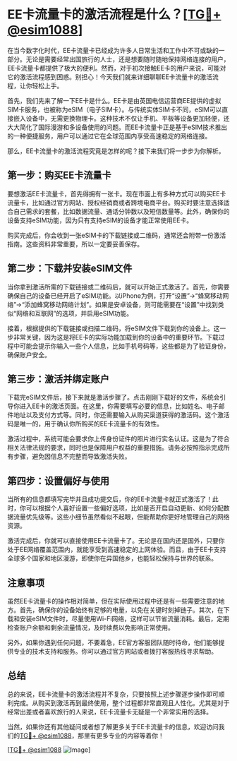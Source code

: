 # EE卡流量卡的激活流程是什么？[[TG💪+ @esim1088](https://t.me/s/esim1088)]

在当今数字化时代，EE卡流量卡已经成为许多人日常生活和工作中不可或缺的一部分。无论是需要经常出国旅行的人士，还是想要随时随地保持网络连接的用户，EE卡流量卡都提供了极大的便利。然而，对于初次接触EE卡的用户来说，可能对它的激活流程感到困惑。别担心！今天我们就来详细聊聊EE卡流量卡的激活流程，让你轻松上手。

首先，我们先来了解一下EE卡是什么。EE卡是由英国电信运营商EE提供的虚拟SIM卡服务，也被称为eSIM（电子SIM卡）。与传统实体SIM卡不同，eSIM可以直接嵌入设备中，无需更换物理卡。这种技术不仅让手机、平板等设备更加轻便，还大大简化了国际漫游和多设备使用的问题。而EE卡流量卡正是基于eSIM技术推出的一种便捷服务，用户可以通过它在全球范围内享受高速稳定的网络连接。

那么，EE卡流量卡的激活流程究竟是怎样的呢？接下来我们将一步步为你解析。

## **第一步：购买EE卡流量卡**

要想激活EE卡流量卡，首先得拥有一张卡。现在市面上有多种方式可以购买EE卡流量卡，比如通过官方网站、授权经销商或者跨境电商平台。购买时要注意选择适合自己需求的套餐，比如数据流量、通话分钟数以及短信数量等。此外，确保你的设备支持eSIM功能，因为只有支持eSIM的设备才能正常使用EE卡。

购买完成后，你会收到一张eSIM卡的下载链接或二维码，通常还会附带一份激活指南。这些资料非常重要，所以一定要妥善保存。

## **第二步：下载并安装eSIM文件**

当你拿到激活所需的下载链接或二维码后，就可以开始正式激活了。首先，你需要确保自己的设备已经开启了eSIM功能。以iPhone为例，打开“设置”→“蜂窝移动网络”→“添加蜂窝移动网络计划”。如果是安卓设备，则可能需要在“设置”中找到类似“网络和互联网”的选项，并启用eSIM功能。

接着，根据提供的下载链接或扫描二维码，将eSIM文件下载到你的设备上。这一步非常关键，因为这是将EE卡的实际功能加载到你的设备中的重要环节。下载过程中可能会提示你输入一些个人信息，比如手机号码等，这些都是为了验证身份，确保账户安全。

## **第三步：激活并绑定账户**

下载完eSIM文件后，接下来就是激活步骤了。点击刚刚下载好的文件，系统会引导你进入EE卡的激活页面。在这里，你需要填写必要的信息，比如姓名、电子邮件地址以及支付方式等。同时，你还需要输入从购买渠道获得的激活码。这个激活码是唯一的，用于确认你所购买的EE卡流量卡的有效性。

激活过程中，系统可能会要求你上传身份证件的照片进行实名认证。这是为了符合相关法律法规的要求，同时也是保障用户权益的重要措施。请务必按照指示完成所有步骤，避免因信息不完整而导致激活失败。

## **第四步：设置偏好与使用**

当所有的信息都填写完毕并且成功提交后，你的EE卡流量卡就正式激活了！此时，你可以根据个人喜好设置一些偏好选项，比如是否开启自动更新、如何分配数据流量优先级等。这些小细节虽然看似不起眼，但能帮助你更好地管理自己的网络资源。

激活完成后，你就可以直接使用EE卡流量卡了。无论是在国内还是国外，只要你处于EE网络覆盖范围内，就能享受到高速稳定的上网体验。而且，由于EE卡支持全球多个国家和地区漫游，即使你在异国他乡，也能轻松保持与世界的联系。

## **注意事项**

虽然EE卡流量卡的操作相对简单，但在实际使用过程中还是有一些需要注意的地方。首先，确保你的设备始终有足够的电量，以免在关键时刻掉链子。其次，在下载和安装eSIM文件时，尽量使用Wi-Fi网络，这样可以节省流量消耗。最后，定期检查账户余额和剩余流量情况，及时续费以免影响正常使用。

另外，如果你遇到任何问题，不要着急，EE官方客服团队随时待命，他们能够提供专业的技术支持和服务。你可以通过官方网站或者拨打客服热线寻求帮助。

## 总结

总的来说，EE卡流量卡的激活流程并不复杂，只要按照上述步骤逐步操作即可顺利完成。从购买到激活再到最终使用，整个过程都非常直观且人性化。尤其是对于经常出差或者喜欢旅行的人来说，EE卡流量卡无疑是一个非常实用的选择。

当然，如果你还有其他疑问或者想了解更多关于EE卡流量卡的信息，欢迎访问我们的[TG💪+ @esim1088](https://t.me/s/esim1088)，那里有更多专业的内容等着你！

[[TG💪+ @esim1088](https://t.me/s/esim1088) ![Image](https://i.postimg.cc/4NQfJmqS/Snipaste-2025-05-13-00-14-12.png)]